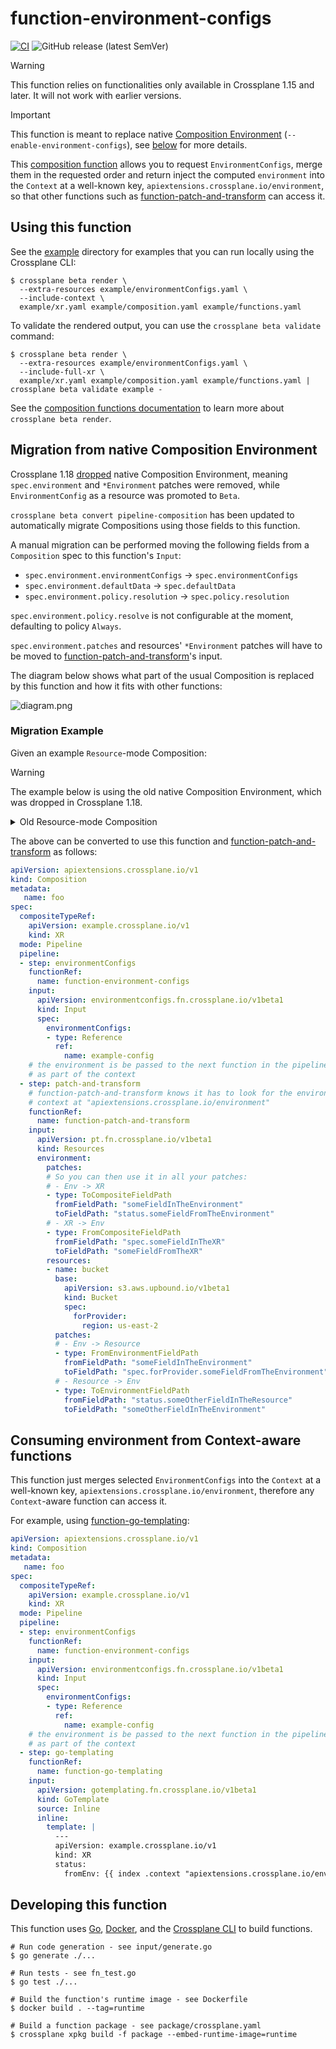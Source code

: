 # function-environment-configs

[![CI](https://github.com/crossplane-contrib/function-environment-configs/actions/workflows/ci.yml/badge.svg)](https://github.com/crossplane-contrib/function-environment-configs/actions/workflows/ci.yml) ![GitHub release (latest SemVer)](https://img.shields.io/github/release/crossplane-contrib/function-environment-configs)

> [!WARNING]
> This function relies on functionalities only available in Crossplane 1.15 and
> later. It will not work with earlier versions.

> [!IMPORTANT]  
> This function is meant to replace native 
> [Composition Environment][upstream-docs-environment-configs]
> (`--enable-environment-configs`), see
> [below](#migration-from-native-composition-environment) for more details.

This [composition function][docs-functions] allows you to request
`EnvironmentConfigs`, merge them in the requested order and return inject the
computed `environment` into the `Context` at a well-known key,
`apiextensions.crossplane.io/environment`, so that other functions such as
[function-patch-and-transform] can access it.

## Using this function

See the [example](example) directory for examples that you can run locally using
the Crossplane CLI:

```shell
$ crossplane beta render \
  --extra-resources example/environmentConfigs.yaml \
  --include-context \
  example/xr.yaml example/composition.yaml example/functions.yaml
```

To validate the rendered output, you can use the `crossplane beta validate` command:
```shell
$ crossplane beta render \
  --extra-resources example/environmentConfigs.yaml \
  --include-full-xr \
  example/xr.yaml example/composition.yaml example/functions.yaml | crossplane beta validate example -
```

See the [composition functions documentation][docs-functions] to learn more
about `crossplane beta render`.

## Migration from native Composition Environment

Crossplane 1.18 [dropped] native Composition Environment, meaning
`spec.environment` and `*Environment` patches were removed, while
`EnvironmentConfig` as a resource was promoted to `Beta`.

`crossplane beta convert pipeline-composition` has been updated to
automatically migrate Compositions using those fields to this function.

A manual migration can be performed moving the following fields from a
`Composition` spec to this function's `Input`:
- `spec.environment.environmentConfigs` -> `spec.environmentConfigs`
- `spec.environment.defaultData` -> `spec.defaultData`
- `spec.environment.policy.resolution` -> `spec.policy.resolution`

`spec.environment.policy.resolve` is not configurable at the moment, defaulting
to policy `Always`.

`spec.environment.patches` and resources' `*Environment` patches will have to
be moved to [function-patch-and-transform]'s input.

The diagram below shows what part of the usual Composition is replaced by this
function and how it fits with other functions:

![diagram.png](diagram.png)

### Migration Example

Given an example `Resource`-mode Composition:
  
> [!WARNING]
> The example below is using the old native Composition Environment, which was dropped in Crossplane 1.18.

<details><summary>Old Resource-mode Composition</summary>
<p>

```yaml
apiVersion: apiextensions.crossplane.io/v1
kind: Composition
metadata:
   name: foo
spec:
   compositeTypeRef:
      apiVersion: example.crossplane.io/v1
      kind: XR
   mode: Resources
   environment:
      environmentConfigs:
      - type: Reference
        ref:
           name: example-config
      patches:
      # So you can then use it in all your patches:
      # - Env -> XR
      - type: ToCompositeFieldPath
        fromFieldPath: "someFieldInTheEnvironment"
        toFieldPath: "status.someFieldFromTheEnvironment"
      # - XR -> Env
      - type: FromCompositeFieldPath
        fromFieldPath: "spec.someFieldInTheXR"
        toFieldPath: "someFieldFromTheXR"
   resources:
   - name: bucket
     base:
       apiVersion: s3.aws.upbound.io/v1beta1
       kind: Bucket
       spec:
         forProvider:
           region: us-east-2
     patches:
       # - Env -> Resource
       - type: FromEnvironmentFieldPath
         fromFieldPath: "someFieldInTheEnvironment"
         toFieldPath: "spec.forProvider.someFieldFromTheEnvironment"
       # - Resource -> Env
       - type: ToEnvironmentFieldPath
         fromFieldPath: "status.someOtherFieldInTheResource"
         toFieldPath: "someOtherFieldInTheEnvironment"

```

</p>
</details> 

The above can be converted to use this function and
[function-patch-and-transform] as follows:

```yaml
apiVersion: apiextensions.crossplane.io/v1
kind: Composition
metadata:
   name: foo
spec:
  compositeTypeRef:
    apiVersion: example.crossplane.io/v1
    kind: XR
  mode: Pipeline
  pipeline:
  - step: environmentConfigs
    functionRef:
      name: function-environment-configs
    input:
      apiVersion: environmentconfigs.fn.crossplane.io/v1beta1
      kind: Input
      spec:
        environmentConfigs:
        - type: Reference
          ref:
            name: example-config
    # the environment is be passed to the next function in the pipeline
    # as part of the context
  - step: patch-and-transform
    # function-patch-and-transform knows it has to look for the environment in the
    # context at "apiextensions.crossplane.io/environment"
    functionRef:
      name: function-patch-and-transform
    input:
      apiVersion: pt.fn.crossplane.io/v1beta1
      kind: Resources
      environment:
        patches:
        # So you can then use it in all your patches:
        # - Env -> XR
        - type: ToCompositeFieldPath
          fromFieldPath: "someFieldInTheEnvironment"
          toFieldPath: "status.someFieldFromTheEnvironment"
        # - XR -> Env
        - type: FromCompositeFieldPath
          fromFieldPath: "spec.someFieldInTheXR"
          toFieldPath: "someFieldFromTheXR"
        resources:
        - name: bucket
          base:
            apiVersion: s3.aws.upbound.io/v1beta1
            kind: Bucket
            spec:
              forProvider:
                region: us-east-2
          patches:
          # - Env -> Resource
          - type: FromEnvironmentFieldPath
            fromFieldPath: "someFieldInTheEnvironment"
            toFieldPath: "spec.forProvider.someFieldFromTheEnvironment"
          # - Resource -> Env
          - type: ToEnvironmentFieldPath
            fromFieldPath: "status.someOtherFieldInTheResource"
            toFieldPath: "someOtherFieldInTheEnvironment"
```

## Consuming environment from Context-aware functions

This function just merges selected `EnvironmentConfigs` into the `Context` at a well-known key, `apiextensions.crossplane.io/environment`, therefore any `Context`-aware function can access it.

For example, using [function-go-templating]:

```yaml
apiVersion: apiextensions.crossplane.io/v1
kind: Composition
metadata:
   name: foo
spec:
  compositeTypeRef:
    apiVersion: example.crossplane.io/v1
    kind: XR
  mode: Pipeline
  pipeline:
  - step: environmentConfigs
    functionRef:
      name: function-environment-configs
    input:
      apiVersion: environmentconfigs.fn.crossplane.io/v1beta1
      kind: Input
      spec:
        environmentConfigs:
        - type: Reference
          ref:
            name: example-config
    # the environment is be passed to the next function in the pipeline
    # as part of the context
  - step: go-templating
    functionRef:
      name: function-go-templating
    input:
      apiVersion: gotemplating.fn.crossplane.io/v1beta1
      kind: GoTemplate
      source: Inline
      inline:
        template: |
          ---
          apiVersion: example.crossplane.io/v1
          kind: XR
          status:
            fromEnv: {{ index .context "apiextensions.crossplane.io/environment" "complex" "c" "d" }}
```

## Developing this function

This function uses [Go][go], [Docker][docker], and the [Crossplane CLI][cli] to
build functions.

```shell
# Run code generation - see input/generate.go
$ go generate ./...

# Run tests - see fn_test.go
$ go test ./...

# Build the function's runtime image - see Dockerfile
$ docker build . --tag=runtime

# Build a function package - see package/crossplane.yaml
$ crossplane xpkg build -f package --embed-runtime-image=runtime
```

[bsr]: https://buf.build/crossplane/crossplane/docs/main:apiextensions.fn.proto.v1beta1#apiextensions.fn.proto.v1beta1.RunFunctionRequest
[cli]: https://docs.crossplane.io/latest/cli
[docker]: https://www.docker.com
[docs-functions]: https://docs.crossplane.io/latest/concepts/compositions/
[dropped]: https://github.com/crossplane/crossplane/pull/5938
[function-go-templating]: https://github.com/crossplane-contrib/function-go-templating
[function-patch-and-transform]: https://github.com/crossplane-contrib/function-patch-and-transform
[go]: https://go.dev
[upstream-docs-environment-configs]: https://docs.crossplane.io/latest/concepts/environment-configs/
